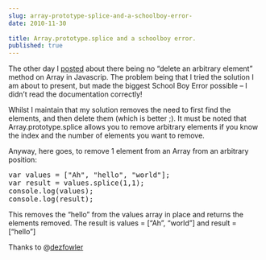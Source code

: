 ```yaml
---
slug: array-prototype-splice-and-a-schoolboy-error-
date: 2010-11-30
 
title: Array.prototype.splice and a schoolboy error.
published: true
---
```

<p>The other day I <a href="/js-quickly-removing-an-arbitrary-element-from">posted</a> about
there being no &ldquo;delete an arbitrary element&rdquo; method on Array in Javascrip.
 The problem being that I tried the solution I am about to present, but made
the biggest School Boy Error possible &ndash; I didn&rsquo;t read the documentation
correctly!</p>

<p>Whilst I maintain that my solution removes the need to first find the
elements, and then delete them (which is better ;).  It must be noted that
Array.prototype.splice allows you to remove arbitrary elements if you know
the index and the number of elements you want to remove.</p>

<p>Anyway, here goes, to remove 1 element from an Array from an arbitrary
position:</p>

<div class="CodeRay">
  <div class="code"><pre><span class="keyword">var</span> values = [<span class="string"><span class="delimiter">&quot;</span><span class="content">Ah</span><span class="delimiter">&quot;</span></span>, <span class="string"><span class="delimiter">&quot;</span><span class="content">hello</span><span class="delimiter">&quot;</span></span>, <span class="string"><span class="delimiter">&quot;</span><span class="content">world</span><span class="delimiter">&quot;</span></span>];
<span class="keyword">var</span> result = values.splice(<span class="integer">1</span>,<span class="integer">1</span>);
console.log(values);
console.log(result);</pre></div>
</div>


<p>This removes the &ldquo;hello&rdquo; from the values array in place and returns the
elements removed.  The result is values = [&ldquo;Ah&rdquo;, &ldquo;world&rdquo;] and result =
[&ldquo;hello&rdquo;]</p>

<p>Thanks to @<a href="http://www.twitter.com/dezfowler">dezfowler</a></p>

